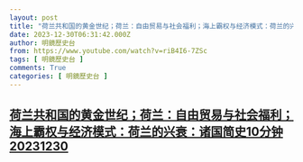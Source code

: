 ```yaml
---
layout: post
title: "荷兰共和国的黄金世纪；荷兰：自由贸易与社会福利；海上霸权与经济模式：荷兰的兴衰：诸国简史10分钟20231230"
date: 2023-12-30T06:31:42.000Z
author: 明鏡歷史台
from: https://www.youtube.com/watch?v=riB4I6-7ZSc
tags: [ 明鏡歷史台 ]
comments: True
categories: [ 明鏡歷史台 ]
---
```

<!--1703917902000-->
[荷兰共和国的黄金世纪；荷兰：自由贸易与社会福利；海上霸权与经济模式：荷兰的兴衰：诸国简史10分钟20231230](https://www.youtube.com/watch?v=riB4I6-7ZSc)
------

<div>

</div>
